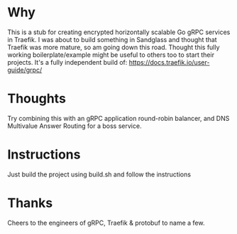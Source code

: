 # Why
This is a stub for creating encrypted horizontally scalable Go gRPC services in Traefik. I was about to build something in Sandglass and thought that Traefik was more mature, so am going down this road. Thought this fully working boilerplate/example might be useful to others too to start their projects. It's a fully independent build of: https://docs.traefik.io/user-guide/grpc/

# Thoughts
Try combining this with an gRPC application round-robin balancer, and DNS Multivalue Answer Routing for a boss service.

# Instructions
Just build the project using build.sh and follow the instructions

# Thanks
Cheers to the engineers of gRPC, Traefik & protobuf to name a few.

